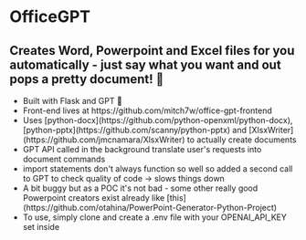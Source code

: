 # OfficeGPT
## Creates Word, Powerpoint and Excel files for you automatically - just say what you want and out pops a pretty document! 📃

<ul>
<li>Built with Flask and GPT 🤖</li>
<li>Front-end lives at https://github.com/mitch7w/office-gpt-frontend</li>
<li>Uses [python-docx](https://github.com/python-openxml/python-docx), [python-pptx](https://github.com/scanny/python-pptx) and [XlsxWriter](https://github.com/jmcnamara/XlsxWriter) to actually create documents</li>
<li>GPT API called in the background translate user's requests into document commands</li>
<li>import statements don't always function so well so added a second call to GPT to check quality of code -> slows things down</li>
<li>A bit buggy but as a POC it's not bad - some other really good Powerpoint creators exist already like [this](https://github.com/otahina/PowerPoint-Generator-Python-Project)</li>
<li>To use, simply clone and create a .env file with your OPENAI_API_KEY set inside</li>
</ul>